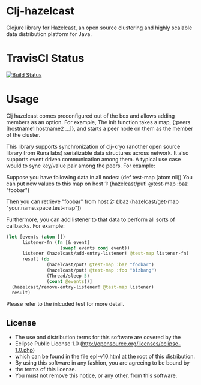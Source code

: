 # Clj-hazelcast

Clojure library for Hazelcast, an open source clustering and highly scalable data distribution
platform for Java.

# TravisCI Status

[![Build Status](https://travis-ci.org/runa-labs/clj-hazelcast.png)](https://travis-ci.org/runa-labs/clj-hazelcast)

# Usage

Clj hazelcast comes preconfigured out of the box and allows adding members as an option.
For example, The init function takes a map, {:peers [hostname1 hostname2 ...]}, 
and starts a peer node on them as the member of the cluster.

This library supports synchronization of clj-kryo (another open source library 
from Runa labs) serializable data structures across network. It also supports 
event driven communication among them. A typical use case would to sync key/value
pair among the peers. For example:

Suppose you have following data in all nodes:   (def test-map (atom nil))
You can put new values to this map on host 1:   (hazelcast/put! @test-map :baz "foobar")

Then you can retrieve "foobar" from host 2:    (:baz (hazelcast/get-map "your.name.space.test-map"))

Furthermore, you can add listener to that data to perform all sorts of callbacks. 
For example:

```clj
(let [events (atom [])
      listener-fn (fn [& event]
                    (swap! events conj event))
      listener (hazelcast/add-entry-listener! @test-map listener-fn)
      result (do
               (hazelcast/put! @test-map :baz "foobar")
               (hazelcast/put! @test-map :foo "bizbang")
               (Thread/sleep 5)
               (count @events))]
  (hazelcast/remove-entry-listener! @test-map listener)
  result)
```

Please refer to the inlcuded test for more detail.

## License

 *   The use and distribution terms for this software are covered by the
 *   Eclipse Public License 1.0 (http://opensource.org/licenses/eclipse-1.0.php)
 *   which can be found in the file epl-v10.html at the root of this distribution.
 *   By using this software in any fashion, you are agreeing to be bound by
 *   the terms of this license.
 *   You must not remove this notice, or any other, from this software.
